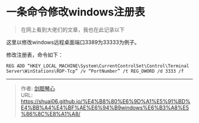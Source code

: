 # 一条命令修改windows注册表


> 在网上看到大佬们的文章，我也在此记录以下



这里以修改windows远程桌面端口3389为33333为例子。

修改注册表，命令如下：

```shell
REG ADD “HKEY_LOCAL_MACHINE\System\CurrentControlSet\Control\Terminal Server\WinStations\RDP-Tcp” /v “PortNumber” /t REG_DWORD /d 3333 /f
```



---

> 作者: [剑胆琴心](http://shuai06.github.io)  
> URL: https://shuai06.github.io/%E4%B8%80%E6%9D%A1%E5%91%BD%E4%BB%A4%E4%BF%AE%E6%94%B9windows%E6%B3%A8%E5%86%8C%E8%A1%A8/  

